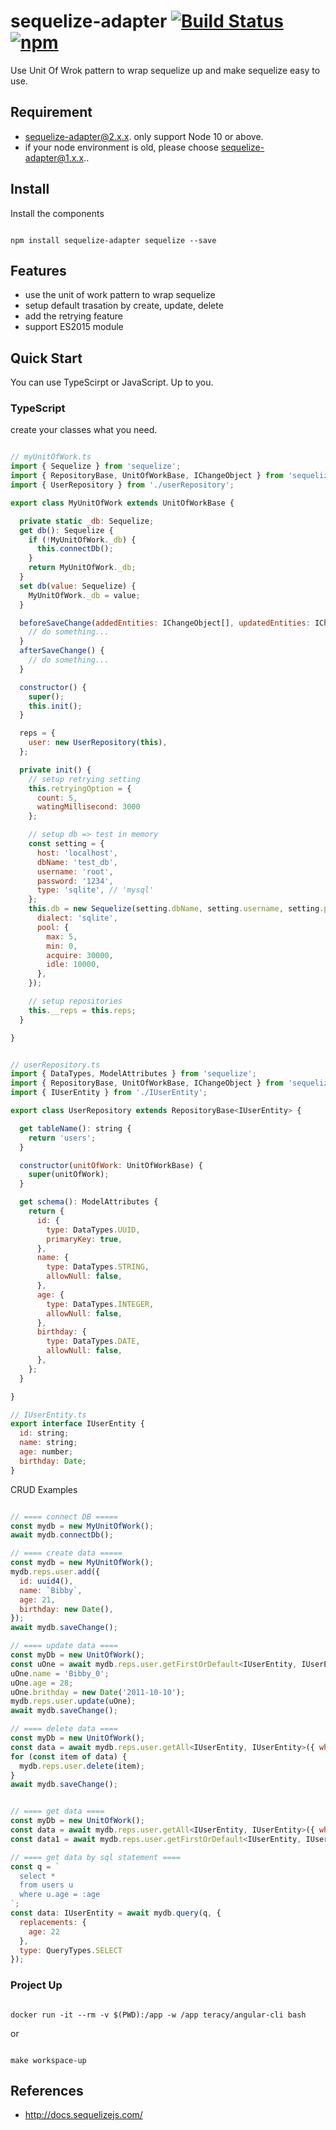 # sequelize-adapter [![Build Status](https://travis-ci.org/BibbyChung/sequelize-adapter.svg?branch=master)](https://travis-ci.org/BibbyChung/sequelize-adapter) [![npm](https://img.shields.io/npm/v/sequelize-adapter.svg)](https://github.com/BibbyChung/sequelize-adapter)

Use Unit Of Wrok pattern to wrap sequelize up and make sequelize easy to use.

## Requirement

- sequelize-adapter@2.x.x. only support Node 10 or above.
- if your node environment is old, please choose sequelize-adapter@1.x.x..

## Install

Install the components

```shell

npm install sequelize-adapter sequelize --save

```

## Features

- use the unit of work pattern to wrap sequelize
- setup default trasation by create, update, delete
- add the retrying feature
- support ES2015 module

## Quick Start

You can use TypeScirpt or JavaScript. Up to you.

### TypeScript

create your classes what you need.

```javascript

// myUnitOfWork.ts
import { Sequelize } from 'sequelize';
import { RepositoryBase, UnitOfWorkBase, IChangeObject } from 'sequelize-adapter';
import { UserRepository } from './userRepository';

export class MyUnitOfWork extends UnitOfWorkBase {

  private static _db: Sequelize;
  get db(): Sequelize {
    if (!MyUnitOfWork._db) {
      this.connectDb();
    }
    return MyUnitOfWork._db;
  }
  set db(value: Sequelize) {
    MyUnitOfWork._db = value;
  }

  beforeSaveChange(addedEntities: IChangeObject[], updatedEntities: IChangeObject[], deletedEntities: IChangeObject[]) {
    // do something...
  }
  afterSaveChange() {
    // do something...
  }

  constructor() {
    super();
    this.init();
  }

  reps = {
    user: new UserRepository(this),
  };

  private init() {
    // setup retrying setting
    this.retryingOption = {
      count: 5,
      watingMillisecond: 3000
    };

    // setup db => test in memory
    const setting = {
      host: 'localhost',
      dbName: 'test_db',
      username: 'root',
      password: '1234',
      type: 'sqlite', // 'mysql'
    };
    this.db = new Sequelize(setting.dbName, setting.username, setting.password, {
      dialect: 'sqlite',
      pool: {
        max: 5,
        min: 0,
        acquire: 30000,
        idle: 10000,
      },
    });

    // setup repositories
    this.__reps = this.reps;
  }

}


// userRepository.ts
import { DataTypes, ModelAttributes } from 'sequelize';
import { RepositoryBase, UnitOfWorkBase, IChangeObject } from 'sequelize-adapter';
import { IUserEntity } from './IUserEntity';

export class UserRepository extends RepositoryBase<IUserEntity> {

  get tableName(): string {
    return 'users';
  }

  constructor(unitOfWork: UnitOfWorkBase) {
    super(unitOfWork);
  }

  get schema(): ModelAttributes {
    return {
      id: {
        type: DataTypes.UUID,
        primaryKey: true,
      },
      name: {
        type: DataTypes.STRING,
        allowNull: false,
      },
      age: {
        type: DataTypes.INTEGER,
        allowNull: false,
      },
      birthday: {
        type: DataTypes.DATE,
        allowNull: false,
      },
    };
  }

}

// IUserEntity.ts
export interface IUserEntity {
  id: string;
  name: string;
  age: number;
  birthday: Date;
}

```

CRUD Examples

```javascript

// ==== connect DB =====
const mydb = new MyUnitOfWork();
await mydb.connectDb();

// ==== create data =====
const mydb = new MyUnitOfWork();
mydb.reps.user.add({
  id: uuid4(),
  name: `Bibby`,
  age: 21,
  birthday: new Date(),
});
await mydb.saveChange();

// ==== update data ====
const myDb = new UnitOfWork();
const uOne = await mydb.reps.user.getFirstOrDefault<IUserEntity, IUserEntity>({ where: {id: 'xxxxx'} });
uOne.name = 'Bibby_0';
uOne.age = 28;
uOne.brithday = new Date('2011-10-10');
mydb.reps.user.update(uOne);
await mydb.saveChange();

// ==== delete data ====
const myDb = new UnitOfWork();
const data = await mydb.reps.user.getAll<IUserEntity, IUserEntity>({ where: {id: 'xxxxx'} });
for (const item of data) {
  mydb.reps.user.delete(item);
}
await mydb.saveChange();


// ==== get data ====
const myDb = new UnitOfWork();
const data = await mydb.reps.user.getAll<IUserEntity, IUserEntity>({ where: {id: 'xxxxx'} });
const data1 = await mydb.reps.user.getFirstOrDefault<IUserEntity, IUserEntity>({ where: {id: 'xxxxx'} });

// ==== get data by sql statement ====
const q = `
  select *
  from users u
  where u.age = :age
`;
const data: IUserEntity = await mydb.query(q, {
  replacements: {
    age: 22
  },
  type: QueryTypes.SELECT
});

```

### Project Up

```shell

docker run -it --rm -v $(PWD):/app -w /app teracy/angular-cli bash

```

or

```shell

make workspace-up

```

## References

- http://docs.sequelizejs.com/

